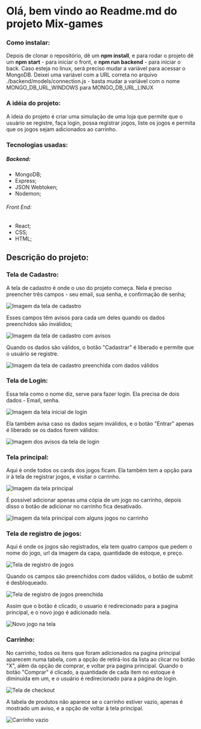 # Olá, bem vindo ao Readme.md do projeto Mix-games

### Como instalar:

Depois de clonar o repositório, dê um **npm install**, e para rodar o projeto dê um **npm start** - para iniciar o front, e **npm run backend** - para iniciar o back. Caso esteja no linux, será preciso mudar a variável para acessar o MongoDB. Deixei uma variável com a URL correta no arquivo ./backend/models/connection.js - basta mudar a variável com o nome  MONGO_DB_URL_WINDOWS para MONGO_DB_URL_LINUX

### A idéia do projeto:

A ideia do projeto é criar uma simulação de uma loja que permite que o usuário se registre, faça login, possa registrar jogos, liste os jogos e permita que os jogos sejam adicionados ao carrinho.


### Tecnologias usadas:

##### Backend:

- MongoDB;
- Express;
- JSON Webtoken;
- Nodemon;

###### Front End:

- React;
- CSS;
- HTML;


## Descrição do projeto:

### Tela de Cadastro:

A tela de cadastro é onde o uso do projeto começa. Nela é preciso preencher três campos - seu email, sua senha, e confirmação de senha;

![Imagem da tela de cadastro](./src/images/PageImages/Signup-Inicial.png)

Esses campos têm avisos para cada um deles quando os dados preenchidos são inválidos;

![Imagem da tela de cadastro com avisos](./src/images/PageImages/Signup-Avisos.png)

Quando os dados são válidos, o botão "Cadastrar" é liberado e permite que o usuário se registre.

![Imagem da tela de cadastro preenchida com dados válidos](./src/images/PageImages/Signup-Dados-Validos.png)



### Tela de Login:

Essa tela como o nome diz, serve para fazer login. Ela precisa de dois dados - Email, senha.

![Imagem da tela inicial de login](./src/images/PageImages/Login-Inicial.png)

Ela também avisa caso os dados sejam inválidos, e o botão "Entrar" apenas é liberado se os dados forem válidos:

![Imagem dos avisos da tela de login](./src/images/PageImages/Login-InformacaoErrada.png)


### Tela principal:

Aqui é onde todos os cards dos jogos ficam. Ela também tem a opção para ir à tela de registrar jogos, e visitar o carrinho.

![Imagem da tela principal](./src/images/PageImages/MainPage-Inicial.png)

É possível adicionar apenas uma cópia de um jogo no carrinho, depois disso o botão de adicionar no carrinho fica desativado.

![Imagem da tela principal com alguns jogos no carrinho](./src/images/PageImages/MainPage-ItensNoCarrinho.png)


### Tela de registro de jogos:

Aqui é onde os jogos são registrados, ela tem quatro campos que pedem o nome do jogo, url da imagem da capa, quantidade de estoque, e preço.

![Tela de registro de jogos](./src/images/PageImages/RegisterGame-InicialAvisos.png)

Quando os campos são preenchidos com dados válidos, o botão de submit é desbloqueado.

![Tela de registro de jogos preenchida](./src/images/PageImages/RegisterGame-Preenchida.png)

Assim que o botão é clicado, o usuario é redirecionado para a pagina principal, e o novo jogo é adicionado nela.

![Novo jogo na tela](./src/images/PageImages/RegisterGame-NovoJogo.png)


### Carrinho:

No carrinho, todos os itens que foram adicionados na pagina principal aparecem numa tabela, com a opção de retirá-los da lista ao clicar no botão "X", além da opção de comprar, e voltar pra pagina principal. Quando o botão "Comprar" é clicado, a quantidade de cada item no estoque é diminuída em um, e o usuário é redirecionado para a página de login.

![Tela de checkout](./src/images/PageImages/Carrinho-ComItens.png)

A tabela de produtos não aparece se o carrinho estiver vazio, apenas é mostrado um aviso, e a opção de voltar à tela principal.

![Carrinho vazio](./src/images/PageImages/Carrinho-Vazio.png)

